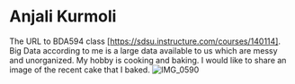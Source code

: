 # Anjali Kurmoli
The URL to BDA594 class [https://sdsu.instructure.com/courses/140114].
Big Data according to me is a large data available to us which are messy and unorganized.
My hobby is cooking and baking. I would like to share an image of the recent cake that I baked. 
![IMG_0590](https://github.com/Anjalikurmoli/BDA594-anju/assets/143139596/a2f9d14a-500b-453d-a950-38642df1864a)
